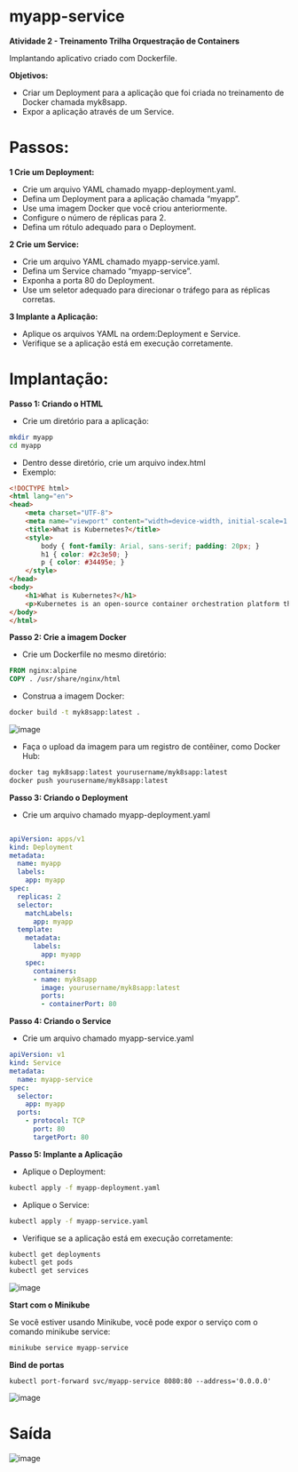 # myapp-service
<strong> Atividade 2 - Treinamento Trilha Orquestração de Containers  </strong>
<br>

Implantando aplicativo criado com Dockerfile.

<strong> Objetivos: </strong> 

 - Criar um Deployment para a aplicação que foi criada no treinamento de Docker chamada myk8sapp.
 - Expor a aplicação através de um Service.

# Passos:

<strong> 1 Crie um Deployment: </strong>

 - Crie um arquivo YAML chamado myapp-deployment.yaml.
 - Defina um Deployment para a aplicação chamada “myapp”.
 - Use uma imagem Docker que você criou anteriormente.
 - Configure o número de réplicas para 2.
 - Defina um rótulo adequado para o Deployment.

<strong> 2 Crie um Service: </strong>

 - Crie um arquivo YAML chamado myapp-service.yaml.
 - Defina um Service chamado “myapp-service”.
 - Exponha a porta 80 do Deployment.
 - Use um seletor adequado para direcionar o tráfego para as réplicas corretas.

<strong> 3 Implante a Aplicação: </strong>

 - Aplique os arquivos YAML na ordem:Deployment e Service.
 - Verifique se a aplicação está em execução corretamente.


# Implantação: 

<strong> Passo 1: Criando o HTML </strong>
  - Crie um diretório para a aplicação:
```bash
mkdir myapp
cd myapp
```
 - Dentro desse diretório, crie um arquivo index.html
 - Exemplo:
```html
<!DOCTYPE html>
<html lang="en">
<head>
    <meta charset="UTF-8">
    <meta name="viewport" content="width=device-width, initial-scale=1.0">
    <title>What is Kubernetes?</title>
    <style>
        body { font-family: Arial, sans-serif; padding: 20px; }
        h1 { color: #2c3e50; }
        p { color: #34495e; }
    </style>
</head>
<body>
    <h1>What is Kubernetes?</h1>
    <p>Kubernetes is an open-source container orchestration platform that automates many of the manual processes involved in deploying, managing, and scaling containerized applications. It groups containers that make up an application into logical units for easy management and discovery. Originally developed by Google, Kubernetes is now maintained by the Cloud Native Computing Foundation (CNCF).</p>
</body>
</html>
```

<strong> Passo 2: Crie a imagem Docker </strong> 

 - Crie um Dockerfile no mesmo diretório:

```Dockerfile
FROM nginx:alpine
COPY . /usr/share/nginx/html
```

 - Construa a imagem Docker:

```bash
docker build -t myk8sapp:latest .
```

![image](https://github.com/oanderoficial/myapp-service/assets/32654298/485f93d2-e24f-4f60-90f1-250815a24a3a)

- Faça o upload da imagem para um registro de contêiner, como Docker Hub:

```bash
docker tag myk8sapp:latest yourusername/myk8sapp:latest
docker push yourusername/myk8sapp:latest
```

<strong> Passo 3: Criando o Deployment </strong> 

 - Crie um arquivo chamado myapp-deployment.yaml

```yaml

apiVersion: apps/v1
kind: Deployment
metadata:
  name: myapp
  labels:
    app: myapp
spec:
  replicas: 2
  selector:
    matchLabels:
      app: myapp
  template:
    metadata:
      labels:
        app: myapp
    spec:
      containers:
      - name: myk8sapp
        image: yourusername/myk8sapp:latest
        ports:
        - containerPort: 80
```

<strong> Passo 4: Criando o Service </strong> 

 - Crie um arquivo chamado myapp-service.yaml

```yaml
apiVersion: v1
kind: Service
metadata:
  name: myapp-service
spec:
  selector:
    app: myapp
  ports:
    - protocol: TCP
      port: 80
      targetPort: 80
```

<strong> Passo 5: Implante a Aplicação </strong> 

- Aplique o Deployment:
```bash
kubectl apply -f myapp-deployment.yaml
```
- Aplique o Service:
```bash
kubectl apply -f myapp-service.yaml
```
- Verifique se a aplicação está em execução corretamente:
```bash
kubectl get deployments
kubectl get pods
kubectl get services
```
![image](https://github.com/oanderoficial/myapp-service/assets/32654298/59dec23d-bde4-43bc-8532-e7e3b6fbb7ba)


<strong>  Start com o Minikube </strong> 

<p>Se você estiver usando Minikube, você pode expor o serviço com o comando minikube service:</p>

```bash
minikube service myapp-service
```
<strong> Bind de portas </strong> 

```
kubectl port-forward svc/myapp-service 8080:80 --address='0.0.0.0'
```
![image](https://github.com/oanderoficial/myapp-service/assets/32654298/99e9f68d-3270-4243-b843-b6bdd43a2bb4)

# Saída 

![image](https://github.com/oanderoficial/myapp-service/assets/32654298/a1761d06-5b9b-46f8-a6c2-910fe426451e)

